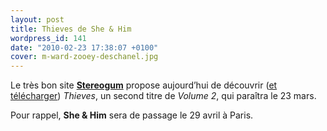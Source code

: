```yaml
---
layout: post
title: Thieves de She & Him
wordpress_id: 141
date: "2010-02-23 17:38:07 +0100"
cover: m-ward-zooey-deschanel.jpg
---
```


Le très bon site [**Stereogum**][1] propose aujourd’hui de découvrir ([et
télécharger][2]) _Thieves_, un second titre de _Volume 2_, qui paraîtra le 23
mars.

Pour rappel, **She & Him** sera de passage le 29 avril à Paris.

[1]: https://stereogum.com/
[2]: https://www.stereogum.com/274692/she-him-thieves-stereogum-premiere/news/
